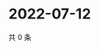 # 2022-07-12

共 0 条

<!-- BEGIN WEIBO -->
<!-- 最后更新时间 Tue Jul 12 2022 16:21:41 GMT+0800 (China Standard Time) -->

<!-- END WEIBO -->
